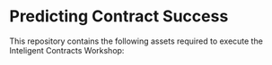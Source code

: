 # Predicting Contract Success
This repository contains the following assets required to execute the Inteligent Contracts Workshop:

